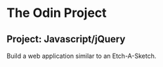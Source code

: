 The Odin Project
================
Project: Javascript/jQuery
----------------------
Build a web application similar to an Etch-A-Sketch.